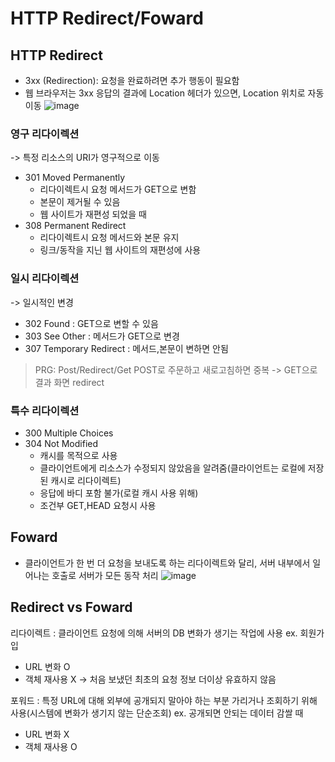 # HTTP Redirect/Foward

## HTTP Redirect
- 3xx (Redirection): 요청을 완료하려면 추가 행동이 필요함
- 웹 브라우저는 3xx 응답의 결과에 Location 헤더가 있으면, Location 위치로 자동 이동
![image](https://github.com/suzieep/TIL/assets/61377122/f261a2c8-6bc9-47f5-9b89-bf16d6b086d9)

### 영구 리다이렉션 
-> 특정 리소스의 URI가 영구적으로 이동
- 301 Moved Permanently
    - 리다이렉트시 요청 메서드가 GET으로 변함
    - 본문이 제거될 수 있음
    - 웹 사이트가 재편성 되었을 때
- 308 Permanent Redirect
    - 리다이렉트시 요청 메서드와 본문 유지
    - 링크/동작을 지닌 웹 사이트의 재편성에 사용

### 일시 리다이렉션 
-> 일시적인 변경
- 302 Found : GET으로 변할 수 있음
- 303 See Other : 메서드가 GET으로 변경 
- 307 Temporary Redirect : 메서드,본문이 변하면 안됨 
> PRG: Post/Redirect/Get
> POST로 주문하고 새로고침하면 중복 -> GET으로 결과 화면 redirect

### 특수 리다이렉션 
- 300 Multiple Choices
- 304 Not Modified
    - 캐시를 목적으로 사용
    - 클라이언트에게 리소스가 수정되지 않았음을 알려줌(클라이언트는 로컬에 저장된 캐시로 리다이렉트)
    - 응답에 바디 포함 불가(로컬 캐시 사용 위해)
    - 조건부 GET,HEAD 요청시 사용

## Foward
- 클라이언트가 한 번 더 요청을 보내도록 하는 리다이렉트와 달리, 서버 내부에서 일어나는 호출로 서버가 모든 동작 처리
![image](https://github.com/suzieep/TIL/assets/61377122/e77a642a-1b76-4470-8f3d-9109dc530e1f)


## Redirect vs Foward
리다이렉트 : 클라이언트 요청에 의해 서버의 DB 변화가 생기는 작업에 사용 ex. 회원가입
- URL 변화 O 
- 객체 재사용 X
-> 처음 보냈던 최초의 요청 정보 더이상 유효하지 않음 

포워드 : 특정 URL에 대해 외부에 공개되지 말아야 하는 부분 가리거나 조회하기 위해 사용(시스템에 변화가 생기지 않는 단순조회) ex. 공개되면 안되는 데이터 감쌀 때
- URL 변화 X
- 객체 재사용 O



